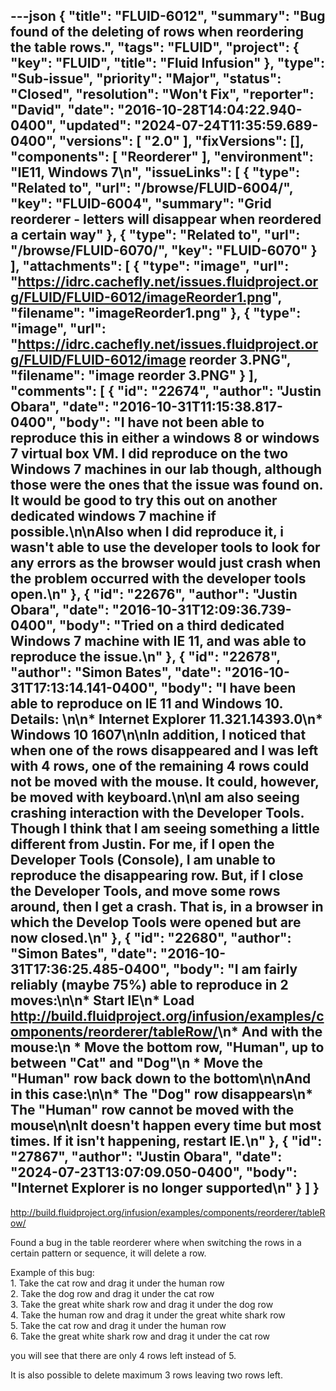 ---json
{
  "title": "FLUID-6012",
  "summary": "Bug found of the deleting of rows when reordering the table rows.",
  "tags": "FLUID",
  "project": {
    "key": "FLUID",
    "title": "Fluid Infusion"
  },
  "type": "Sub-issue",
  "priority": "Major",
  "status": "Closed",
  "resolution": "Won't Fix",
  "reporter": "David",
  "date": "2016-10-28T14:04:22.940-0400",
  "updated": "2024-07-24T11:35:59.689-0400",
  "versions": [
    "2.0"
  ],
  "fixVersions": [],
  "components": [
    "Reorderer"
  ],
  "environment": "IE11, Windows 7\n",
  "issueLinks": [
    {
      "type": "Related to",
      "url": "/browse/FLUID-6004/",
      "key": "FLUID-6004",
      "summary": "Grid reorderer - letters will disappear when reordered a certain way"
    },
    {
      "type": "Related to",
      "url": "/browse/FLUID-6070/",
      "key": "FLUID-6070"
    }
  ],
  "attachments": [
    {
      "type": "image",
      "url": "https://idrc.cachefly.net/issues.fluidproject.org/FLUID/FLUID-6012/imageReorder1.png",
      "filename": "imageReorder1.png"
    },
    {
      "type": "image",
      "url": "https://idrc.cachefly.net/issues.fluidproject.org/FLUID/FLUID-6012/image reorder 3.PNG",
      "filename": "image reorder 3.PNG"
    }
  ],
  "comments": [
    {
      "id": "22674",
      "author": "Justin Obara",
      "date": "2016-10-31T11:15:38.817-0400",
      "body": "I have not been able to reproduce this in either a windows 8 or windows 7 virtual box VM. I did reproduce on the two Windows 7 machines in our lab though, although those were the ones that the issue was found on. It would be good to try this out on another dedicated windows 7 machine if possible.\n\nAlso when I did reproduce it, i wasn't able to use the developer tools to look for any errors as the browser would just crash when the problem occurred with the developer tools open.\n"
    },
    {
      "id": "22676",
      "author": "Justin Obara",
      "date": "2016-10-31T12:09:36.739-0400",
      "body": "Tried on a third dedicated Windows 7 machine with IE 11, and was able to reproduce the issue.\n"
    },
    {
      "id": "22678",
      "author": "Simon Bates",
      "date": "2016-10-31T17:13:14.141-0400",
      "body": "I have been able to reproduce on IE 11 and Windows 10. Details:&#x20;\n\n* Internet Explorer 11.321.14393.0\n* Windows 10 1607\n\nIn addition, I noticed that when one of the rows disappeared and I was left with 4 rows, one of the remaining 4 rows could not be moved with the mouse. It could, however, be moved with keyboard.\n\nI am also seeing crashing interaction with the Developer Tools. Though I think that I am seeing something a little different from Justin. For me, if I open the Developer Tools (Console), I am unable to reproduce the disappearing row. But, if I close the Developer Tools, and move some rows around, then I get a crash. That is, in a browser in which the Develop Tools were opened but are now closed.\n"
    },
    {
      "id": "22680",
      "author": "Simon Bates",
      "date": "2016-10-31T17:36:25.485-0400",
      "body": "I am fairly reliably (maybe 75%) able to reproduce in 2 moves:\n\n* Start IE\n* Load <http://build.fluidproject.org/infusion/examples/components/reorderer/tableRow/>\n* And with the mouse:\n  * Move the bottom row, \"Human\", up to between \"Cat\" and \"Dog\"\n  * Move the \"Human\" row back down to the bottom\n\nAnd in this case:\n\n* The \"Dog\" row disappears\n* The \"Human\" row cannot be moved with the mouse\n\nIt doesn't happen every time but most times. If it isn't happening, restart IE.\n"
    },
    {
      "id": "27867",
      "author": "Justin Obara",
      "date": "2024-07-23T13:07:09.050-0400",
      "body": "Internet Explorer is no longer supported\n"
    }
  ]
}
---
<http://build.fluidproject.org/infusion/examples/components/reorderer/tableRow/>

Found a bug in the table reorderer  where when switching the rows in a certain pattern or sequence, it will delete a row.

Example of this bug:\
1\. Take the cat row and drag it under the human row\
2\. Take the dog row and drag it under the cat row \
3\. Take the great white shark row and drag it under the dog row\
4\. Take the human row and drag it under the great white shark row\
5\. Take the cat row and drag it under the human row \
6\. Take the great white shark row and drag it under the cat row

you will see that there are only 4 rows left instead of 5.

It is also possible to delete maximum 3 rows leaving two rows left.

        